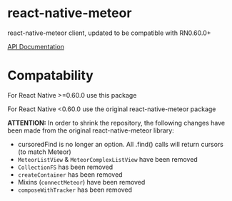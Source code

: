 # react-native-meteor
react-native-meteor client, updated to be compatible with RN0.60.0+

[API Documentation](/docs/api.md)

# Compatability
For React Native >=0.60.0 use this package

For React Native <0.60.0 use the original react-native-meteor package

**ATTENTION:** In order to shrink the repository, the following changes have been made from the original react-native-meteor library:
- cursoredFind is no longer an option. All .find() calls will return cursors (to match Meteor)
- `MeteorListView` & `MeteorComplexListView` have been removed
- `CollectionFS` has been removed
- `createContainer` has been removed
- Mixins (`connectMeteor`) have been removed
- `composeWithTracker` has been removed
